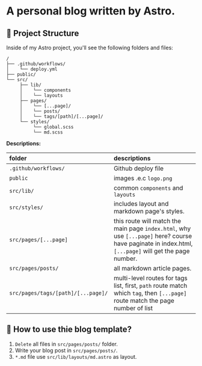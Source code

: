 # A personal blog written by Astro.

## 🚀 Project Structure

Inside of my Astro project, you'll see the following folders and files:

```text
/
├── .github/workflows/
│    └── deploy.yml
├── public/
└── src/
     ├── lib/
     │    └── components
     │    └── layouts
     ├── pages/
     │    └── [...page]/ 
     │    └── posts/
     │    └── tags/[path]/[...page]/
     └── styles/
          └── global.scss 
          └── md.scss
```

**Descriptions:**

| folder                    | descriptions                                     |
| :------------------------ | :----------------------------------------------- |
| `.github/workflows/`      | Github deploy file                               |
| `public`                  | images .e.c `logo.png`                           |
| `src/lib/`                | common `components` and `layouts`                |
| `src/styles/`             | includes layout and markdown page's styles.      |
| `src/pages/[...page]`     | this route will match the main page `index.html`, why use `[...page]` here? course have paginate in index.html, `[...page]` will get the page number.                   |
| `src/pages/posts/`        | all markdown article pages.                      |
| `src/pages/tags/[path]/[...page]/` | multi-level routes for tags list, first, `path` route match which `tag`, then `[...page]` route match the page number of list |

## 👀 How to use thie blog template?

1. `Delete` all files in `src/pages/posts/` folder.
2. Write your blog post in `src/pages/posts/`.
3. `*.md` file use `src/lib/layouts/md.astro` as layout.

